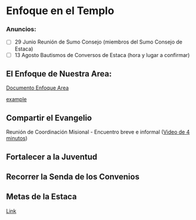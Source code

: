 # Enfoque en el Templo
### Anuncios:
- [ ] 29 Junio Reunión de Sumo Consejo (miembros del Sumo Consejo de Estaca)
- [ ] 13 Agosto Bautismos de Conversos de Estaca (hora y lugar a confirmar)

## El Enfoque de Nuestra Area:

[Documento Enfoque Area](https://github.com/estacalitoral/Enfoque-en-el-Templo/blob/main/Enfoque2021-SPA.pdf)

<a href="https://github.com/estacalitoral/Enfoque-en-el-Templo/blob/main/Enfoque2021-SPA.pdf">example</a>

## Compartir el Evangelio

Reunión de Coordinación Misional - Encuentro breve e informal ([Video de 4 minutos](https://www.youtube.com/watch?v=AlNu0I7G5VE))

## Fortalecer a la Juventud


## Recorrer la Senda de los Convenios


## Metas de la Estaca
[Link](https://docs.google.com/spreadsheets/d/1LyAFD3HgJcY0_fgcCQMdHjkzTatWoyyTI1BBsQiI3wE/edit?usp=sharing)
